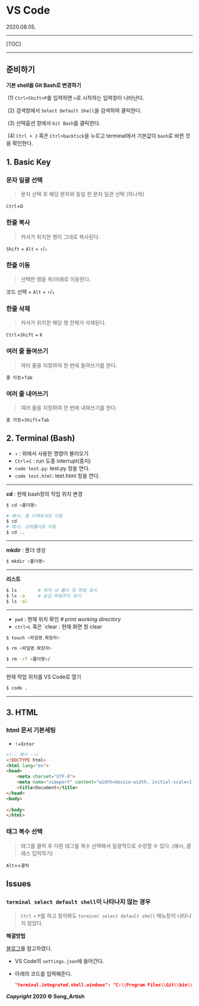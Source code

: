 # VS Code

2020.08.05.

*****

[TOC]

*****



## 준비하기

**기본 shell을 Git Bash로 변경하기**

​	(1) `Ctrl+Shift+P`를 입력하면 `>`로 시작하는 입력창이 나타난다.

​	(2) 검색창에서 `Select Default Shell`을 검색하여 클릭한다.

​	(3) 선택옵션 창에서 `Git Bash`를 클릭한다.

​	(4) `Ctrl + J` 혹은 `Ctrl+backtick`을 누르고 terminal에서 기본값이 `bash`로 바뀐 것을 확인한다.



## 1. Basic Key

### 문자 일괄 선택

> 문자 선택 후 해당 문자와 동일 한 문자 일관 선택 (하나씩)

`Ctrl`+`D` 

### 한줄 복사

> 커서가 위치한 행이 그대로 복사된다.

`Shift` + `Alt` + `↑`/`↓`

### 한줄 이동

> 선택한 행을 위/아래로 이동한다.

코드 선택 + `Alt` + `↑`/`↓`

### 한줄 삭제

> 커서가 위치한 해당 행 전체가 삭제된다.

`Ctrl`+`Shift` + `K`

### 여러 줄 들여쓰기

> 여러 줄을 지정하여 한 번에 들여쓰기를 한다.

`줄 지정`+`Tab`

### 여러 줄 내어쓰기

> 여러 줄을 지정하여 한 번에 내여쓰기를 한다.

`줄 지정`+`Shift`+`Tab`



## 2. Terminal (Bash)

- `↑` : 위에서 사용한 명령어 불러오기
- `Ctrl`+`C` : run 도중 interrupt(중지)
- `code test.py`: test.py 창을 연다.
- `code test.html`: test.html 창을 연다.

---

**cd** : 현재 bash창의 작업 위치 변경

```bash
$ cd <폴더명>
```

```bash
# 예시: 홈 디렉토리로 이동
$ cd
# 예시: 상위폴더로 이동
$ cd ..
```

---

**mkdir** : 폴더 생성

```bash
$ mkdir <폴더명>
```

---

**리스트**

```bash
$ ls		# 위치 내 폴더 및 파일 표시
$ ls -a		# 숨김 파일까지 표시
$ ls -al
```

---

- `pwd` : 현재 위치 확인     *# print working directory*
- `ctrl+L` 혹은 `clear :  현재 화면 창 clear

```bash
$ touch <파일명.확장자>
```

```bash
$ rm <파일명.확장자>
```

```bash
$ rm -rf <폴더명>/
```

---

현재 작업 위치를 VS Code로 열기

```bash
$ code .
```

---





## 3. HTML

### html 문서 기본세팅

- `!`+`Enter`

```html
<!-- 예시 -->
<!DOCTYPE html>
<html lang="en">
<head>
    <meta charset="UTF-8">
    <meta name="viewport" content="width=device-width, initial-scale=1.0">
    <title>Document</title>
</head>
<body>
    
</body>
</html>
```

### 태그 복수 선택

> 태그를 클릭 후 다른 태그를 복수 선택해서 일괄적으로 수정할 수 있다. (예시, 클래스 입력하기)

`Alt`++`클릭`



## Issues

### `terminal select default shell`이 나타나지 않는 경우

> `Ctrl` + `P`를 하고 찾아봐도 `terminal select default shell` 메뉴창이 나타나지 않았다.

**해결방법**

[블로그](https://mishka.kr/2019/06/24/vscode-gitbash/)를 참고하였다.

- VS Code의 `settings.json`에 들어간다.

- 아래의 코드를 입력해준다.

  ```json
  "terminal.integrated.shell.windows": "C:\\Program Files\\Git\\bin\\bash.exe",
  ```

  

***Copyright* 2020 © Song_Artish**